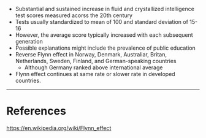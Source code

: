 - Substantial and sustained increase in fluid and crystallized intelligence test scores measured acorss the 20th century
- Tests usually standardized to mean of 100 and standard deviation of 15-16
- However, the average score typically increased with each subsequent generation
- Possible explanations might include the prevalence of public education
- Reverse Flynn effect in Norway, Denmark, Australiar, Britan, Netherlands, Sweden, Finland, and German-speaking countries
	- Although Germany ranked above international average
- Flynn effect continues at same rate or slower rate in developed countries.

---
# References
https://en.wikipedia.org/wiki/Flynn_effect